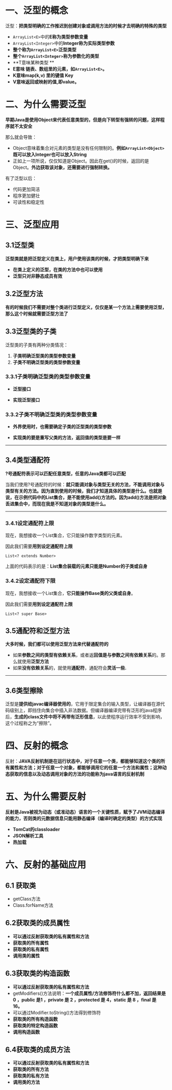 # 一、泛型的概念

泛型：**把类型明确的工作推迟到创建对象或调用方法的时候才去明确的特殊的类型**

- `ArrayList<E>`中的**E称为类型参数变量**
- `ArrayList<Integer>`中的**Integer称为实际类型参数**
- **整个称为`ArrayList<E>`泛型类型**
- **整个`ArrayList<Integer>`称为参数化的类型**
- **T意味某种类型  **
- **E意味 链表、数组里的元素，如`ArrayList<E>`。**
- **K意味map(k,v) 里的键值 Key**
- **V意味返回或映射的值,即value。**

# 二、为什么需要泛型

**早期Java是使用Object来代表任意类型的，但是向下转型有强转的问题，这样程序就不太安全**

那么就会导致：

- Object意味着集合对元素的类型是没有任何限制的。**例如`ArrayList<Object>`既可以放入Integer也可以放入String**
- 正如上一项所说，仅仅知道是Object。因此在get()的时候，返回的是Object。**外边获取该对象，还需要进行强制转换。**

有了泛型以后：

- 代码更加简洁
- 程序更加健壮
- 可读性和稳定性

# 三、泛型应用

## 3.1泛型类

**泛型类就是把泛型定义在类上，用户使用该类的时候，才把类型明确下来**

- **在类上定义的泛型，在类的方法中也可以使用**
- **泛型只对非静态成员有效**

## 3.2泛型方法

**有的时候我们不需要对整个类进行泛型定义，仅仅是某一个方法上需要使用泛型，那么这个时候就需要泛型方法了**

## 3.3泛型类的子类

泛型类的子类有两种分类情况：

1. **子类明确泛型类的类型参数变量**
2. **子类不明确泛型类的类型参数变量**

### 3.3.1子类明确泛型类的类型参数变量

- **泛型接口**

- **实现泛型接口**

### 3.3.2子类不明确泛型类的类型参数变量

- **外界使用时，也需要确定子类的泛型类的类型参数**

- **实现类的要是重写父类的方法，返回值的类型是要一样**

------

## 3.4类型通配符

**?号通配符表示可以匹配任意类型，任意的Java类都可以匹配**

当我们使用?号通配符的时候：**就只能调对象与类型无关的方法，不能调用对象与类型有关的方法。因为直到使用的时候，我们才知道具体的类型是什么。也就是说，在示例代码中的List集合，是不能使用add()方法的。因为add()方法是把对象丢进集合中，而现在我是不知道对象的类型是什么。**

------

### 3.4.1设定通配符上限

现在，我想接收一个List集合，它只能操作数字类型的元素。

因此我们需要**用到设定通配符上限**

```
List<? extends Number>
```

上面的代码表示的是：**List集合装载的元素只能是Number的子类或自身**

### 3.4.2设定通配符下限

现在，我想接收一个List集合，**它只能操作Base类的父类或自身**。

因此我们需要**用到设定通配符上限**

```
List<? super Base>
```

## 3.5通配符和泛型方法

**大多时候，我们都可以使用泛型方法来代替通配符的**

- 如果**参数之间的类型有依赖关系**，或者返**回值是与参数之间有依赖关系**的。那么就使用**泛型方法**
- 如果**没有依赖关系**的，就使用**通配符**，通配符会**灵活一些.**

------

## 3.6类型擦除

泛型是**提供给javac编译器使用的**，它用于限定集合的输入类型，让编译器在源代码级别上，即挡住向集合中插入非法数据。但编译器编译完带有泛形的java程序后，**生成的class文件中将不再带有泛形信息**，以此使程序运行效率不受到影响，这个过程称之为“擦除”。

# 四、反射的概念

反射：**JAVA反射机制是在运行状态中，对于任意一个类，都能够知道这个类的所有属性和方法；对于任意一个对象，都能够调用它的任意一个方法和属性；这种动态获取的信息以及动态调用对象的方法的功能称为java语言的反射机制**

# 五、为什么需要反射

**反射是Java被视为动态（或准动态）语言的一个关键性质，赋予了JVM动态编译的能力，否则类的元数据信息只能用静态编译（编译时确定的类型）的方式实现**

- **TomCat的classloader**
- **JSON解析工具**
- **热加载**

# 六、反射的基础应用

## 6.1 获取类

- getClass方法
- Class.forName方法

## 6.2获取类的成员属性

- **可以通过反射获取类的私有属性和方法**
- **获取类的所有属性**
- **获取类的私有属性**
- **调用类的属性**

## 6.3**获取类的构造函数**

- **可以通过反射获取类的私有属性和方法**
- getModifiers()方法说明：**一个成员属性/方法修饰符什么都不加，返回结果是0 ，public 是1 ，private 是 2 ，protected 是 4，static 是 8 ，final 是 16。**
- 可以通过Modifier.toString()方法得到修饰符
- **获取类的所有构造函数**
- **获取类的特定构造函数**
- **调用构造函数**

## 6.4获取类的成员方法

- **可以通过反射获取类的私有属性和方法**
- **获取类的所有方法**
- **获取类的私有方法**
- **调用类的方法**

